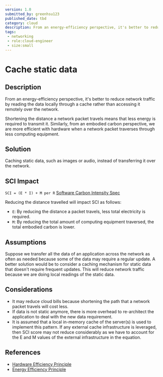 ```yaml
---
version: 1.0
submitted_by: greenhsu123
published_date: tbd
category: cloud
description: From an energy-efficiency perspective, it's better to reduce network traffic by reading the data locally through a cache rather than accessing it remotely over the network. Shortening the distance a network packet travels means that less energy is required to transmit it. Similarly, from an embodied carbon perspective, we are more efficient with hardware when a network packet traverses through less computing equipment. 
tags: 
 - networking
 - role:cloud-engineer
 - size:small
---
```


# Cache static data

<PatternComponent></PatternComponent>

## Description
From an energy-efficiency perspective, it's better to reduce network traffic by reading the data locally through a cache rather than accessing it remotely over the network. 

Shortening the distance a network packet travels means that less energy is required to transmit it. Similarly, from an embodied carbon perspective, we are more efficient with hardware when a network packet traverses through less computing equipment. 

## Solution
Caching static data, such as images or audio, instead of transferring it over the network. 

## SCI Impact

`SCI = (E * I) + M per R`
[Software Carbon Intensity Spec](https://grnsft.org/sci)

Reducing the distance travelled will impact SCI as follows:

- `E`: By reducing the distance a packet travels, less total electricity is required. 
- `M`: By reducing the total amount of computing equipment traversed, the total embodied carbon is lower.

## Assumptions
Suppose we transfer all the data of an application across the network as often as needed because some of the data may require a regular update. A better solution would be to consider a caching mechanism for static data that doesn't require frequent updates. This will reduce network traffic because we are doing local readings of the static data. 


## Considerations
- It may reduce cloud bills because shortening the path that a network packet travels will cost less. 
- If data is not static anymore, there is more overhead to re-architect the application to deal with the new data requirement.
- It is assumed that a local in-memory cache of the server(s) is used to implement this pattern. If any external cache infrastructure is leveraged, then SCI score may not reduce considerably as we have to account for the E and M values of the external infrastructure in the equation. 

## References
- [Hardware Efficiency Principle](https://learn.greensoftware.foundation/practitioner/hardware-efficiency)
- [Energy Efficiency Principle](https://learn.greensoftware.foundation/practitioner/energy-efficiency)

